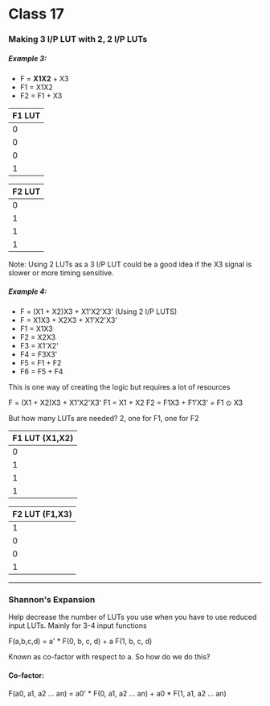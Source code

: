 # Class 17

### Making 3 I/P LUT with 2, 2 I/P LUTs

##### Example 3:
- F = **X1X2** + X3
- F1 = X1X2
- F2 = F1 + X3

| F1 LUT |
| ------ |
| 0      |
| 0      |
| 0      |
| 1      |

| F2 LUT |
| ------ |
| 0      |
| 1      |
| 1      |
| 1      |

Note: Using 2 LUTs as a 3 I/P LUT could be a good idea if the X3 signal is slower or more timing sensitive.

##### Example 4:
- F = (X1 + X2)X3 + X1'X2'X3' (Using 2 I/P LUTS)
- F = X1X3 + X2X3 + X1'X2'X3'
- F1 = X1X3
- F2 = X2X3
- F3 = X1'X2'
- F4 = F3X3'
- F5 = F1 + F2
- F6 = F5 + F4

This is one way of creating the logic but requires a lot of resources

F = (X1 + X2)X3 + X1'X2'X3'
F1 = X1 + X2
F2 = F1X3 + F1'X3' = F1 ⊙ X3

But how many LUTs are needed? 2, one for F1, one for F2

| F1 LUT (X1,X2) |
| -------------- |
| 0              |
| 1              |
| 1              |
| 1              |

| F2 LUT (F1,X3) |
| -------------- |
| 1              |
| 0              |
| 0              |
| 1              |

---

### Shannon's Expansion
Help decrease the number of LUTs you use when you have to use reduced input LUTs. Mainly for 3-4 input functions

F(a,b,c,d) = a' * F(0, b, c, d) + a F(1, b, c, d)

Known as co-factor with respect to a. So how do we do this?

#### Co-factor:
F(a0, a1, a2 ... an) = a0' * F(0, a1, a2 ... an) + a0 * F(1, a1, a2 ... an)
